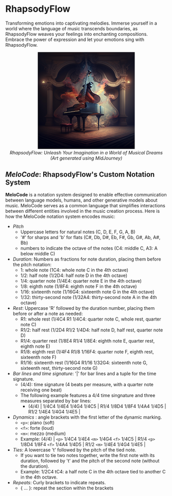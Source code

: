# RhapsodyFlow
Transforming emotions into captivating melodies. Immerse yourself in a world where the language of music transcends boundaries, as RhapsodyFlow weaves your feelings into enchanting compositions. Embrace the power of expression and let your emotions sing with RhapsodyFlow.

<p align="center">
  <img src="./readme_imgs/rf1.png" alt="Image Description" width="60%">
  <br>
  <em>RhapsodyFlow: Unleash Your Imagination in a World of Musical Dreams <br> (Art generated using MidJourney) </em>
</p>

## *MeloCode*: RhapsodyFlow's Custom Notation System
__MeloCode__ is a notation system designed to enable effective communication between language models, humans, and other generative models about music.  MeloCode serves as a common language that simplifies interactions between different entities involved in the music creation process. Here is how the MeloCode notation system encodes music:
- *Pitch*
    - Uppercase letters for natural notes (C, D, E, F, G, A, B)
    - '#' for sharps and 'b' for flats (C#, Db, D#, Eb, F#, Gb, G#, Ab, A#, Bb)
    - numbers to indicate the octave of the notes (C4: middle C, A3: A below middle C)
- *Duration*: Numbers as fractions for note duration, placing them before the pitch notation:
    - 1: whole note (1C4: whole note C in the 4th octave)
    - 1/2: half note (1/2D4: half note D in the 4th octave)
    - 1/4: quarter note (1/4E4: quarter note E in the 4th octave)
    - 1/8: eighth note (1/8F4: eighth note F in the 4th octave)
    - 1/16: sixteenth note (1/16G4: sixteenth note G in the 4th octave)
    - 1/32: thirty-second note (1/32A4: thirty-second note A in the 4th octave)
- *Rest*: Uppercase 'R' followed by the duration number, placing them before or after a note as needed:
    - R1: whole rest (1/4C4 R1 1/4C4: quarter note C, whole rest, quarter note C)
    - R1/2: half rest (1/2D4 R1/2 1/4D4: half note D, half rest, quarter note D)
    - R1/4: quarter rest (1/8E4 R1/4 1/8E4: eighth note E, quarter rest, eighth note E)
    - R1/8: eighth rest (1/4F4 R1/8 1/16F4: quarter note F, eighth rest, sixteenth note F)
    - R1/16: sixteenth rest (1/16G4 R1/16 1/32G4: sixteenth note G, sixteenth rest, thirty-second note G)
- *Bar lines and time signature*: '|' for bar lines and a tuple for the time signature.
    - (4/4): time signature (4 beats per measure, with a quarter note receiving one beat)
    - The following example features a 4/4 time singnature and three measures separated by bar lines:
        - (4/4) | 1/4C4 1/4E4 1/4G4 1/4C5 | R1/4 1/8D4 1/8F4 1/4A4 1/4D5 | R1/2 1/4E4 1/4G4 1/4E5 |
- *Dynamics* :  angle brackets with the first letter of the dynamic marking.
    - `<p>`: piano (soft)
    - `<f>`: forte (loud)
    - `<m>`: mezzo (medium)
    - Example: (4/4) | `<p>` 1/4C4 1/4E4 `<m>` 1/4G4 `<f>` 1/4C5 | R1/4 `<p>` 1/8D4 1/8F4 `<f>` 1/4A4 1/4D5 | R1/2 `<m>` 1/4E4 1/4G4 1/4E5 |
- *Ties*:  A lowercase 't' followed by the pitch of the tied note.
    - If you want to tie two notes together, write the first note with its duration, followed by 't' and the pitch of the second note (without the duration).
    - Example: 1/2C4 tC4: a half note C in the 4th octave tied to another C in the 4th octave.
- *Repeats*: Curly brackets to indicate repeats.
    - { ... }: repeat the section within the brackets

    

